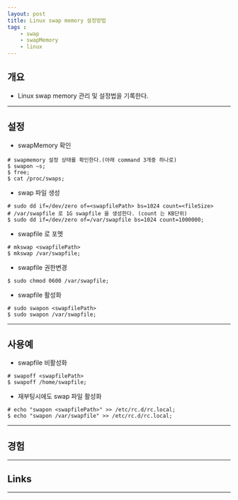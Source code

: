 ```yaml
---
layout: post
title: Linux swap memory 설정방법
tags :
    - swap
    - swapMemory
    - linux
---
```


## 개요
* Linux swap memory 관리 및 설정법을 기록한다. 

---

## 설정

* swapMemory 확인

```shell
# swapmemory 설정 상태를 확인한다.(아래 command 3개중 하나로)
$ swapon –s;
$ free;
$ cat /proc/swaps;
```

* swap 파일 생성

```shell
# sudo dd if=/dev/zero of=<swapfilePath> bs=1024 count=<fileSize>
# /var/swapfile 로 1G swapfile 을 생성한다. (count 는 KB단위)
$ sudo dd if=/dev/zero of=/var/swapfile bs=1024 count=1000000;
```


* swapfile 로 포멧

```shell
# mkswap <swapfilePath>
$ mkswap /var/swapfile;
```

* swapfile 권한변경

```shell
$ sudo chmod 0600 /var/swapfile;
```


* swapfile 활성화

```shell
# sudo swapon <swapfilePath>
$ sudo swapon /var/swapfile;
```

---

## 사용예

* swapfile 비활성화

```shell
# swapoff <swapfilePath>
$ swapoff /home/swapfile;
```

* 재부팅시에도 swap 파일 활성화

```shell
# echo "swapon <swapfilePath>" >> /etc/rc.d/rc.local;
$ echo "swapon /var/swapfile" >> /etc/rc.d/rc.local;
```

---

## 경험

---

## Links

---